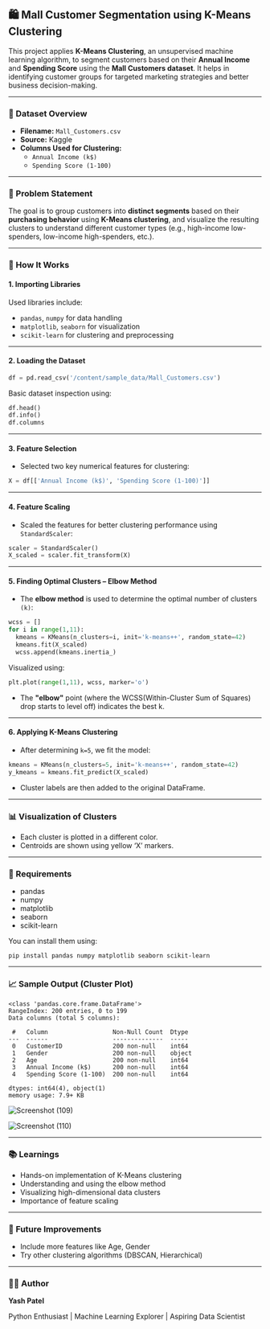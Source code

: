 ## 🛍️ Mall Customer Segmentation using K-Means Clustering

This project applies **K-Means Clustering**, an unsupervised machine learning algorithm, to segment customers based on their **Annual Income** and **Spending Score** using the **Mall Customers dataset**.
It helps in identifying customer groups for targeted marketing strategies and better business decision-making.

---

### 📁 Dataset Overview
- **Filename:** `Mall_Customers.csv`
- **Source:** Kaggle
- **Columns Used for Clustering:**
  - `Annual Income (k$)`
  - `Spending Score (1-100)`

---

### 📌 Problem Statement

The goal is to group customers into **distinct segments** based on their **purchasing behavior** using **K-Means clustering**, and visualize the resulting clusters to understand different customer types (e.g., high-income low-spenders, low-income high-spenders, etc.).

---

### 🚀 How It Works

#### 1. Importing Libraries

Used libraries include:
- `pandas`, `numpy` for data handling
- `matplotlib`, `seaborn` for visualization
- `scikit-learn` for clustering and preprocessing

---

#### 2. Loading the Dataset
```python
df = pd.read_csv('/content/sample_data/Mall_Customers.csv')
```
Basic dataset inspection using:
```python
df.head()
df.info()
df.columns
```

---

#### 3. Feature Selection
- Selected two key numerical features for clustering:
```python
X = df[['Annual Income (k$)', 'Spending Score (1-100)']]
```

---

#### 4. Feature Scaling
- Scaled the features for better clustering performance using `StandardScaler`:
```python
scaler = StandardScaler()
X_scaled = scaler.fit_transform(X)
```

---

#### 5. Finding Optimal Clusters – Elbow Method
- The **elbow method** is used to determine the optimal number of clusters `(k)`:
```python
wcss = []
for i in range(1,11):
  kmeans = KMeans(n_clusters=i, init='k-means++', random_state=42)
  kmeans.fit(X_scaled)
  wcss.append(kmeans.inertia_)
```
Visualized using:
```python
plt.plot(range(1,11), wcss, marker='o')
```
- The **"elbow"** point (where the WCSS(Within-Cluster Sum of Squares) drop starts to level off) indicates the best k.

---

#### 6. Applying K-Means Clustering
- After determining `k=5`, we fit the model:
```python
kmeans = KMeans(n_clusters=5, init='k-means++', random_state=42)
y_kmeans = kmeans.fit_predict(X_scaled)
```
- Cluster labels are then added to the original DataFrame.

---

### 📊 Visualization of Clusters
- Each cluster is plotted in a different color.
- Centroids are shown using yellow ‘X’ markers.

---

### 📎 Requirements
- pandas
- numpy
- matplotlib
- seaborn
- scikit-learn

You can install them using:
```base
pip install pandas numpy matplotlib seaborn scikit-learn
```

---

### 📈 Sample Output (Cluster Plot)
```
<class 'pandas.core.frame.DataFrame'>
RangeIndex: 200 entries, 0 to 199
Data columns (total 5 columns):

 #   Column                  Non-Null Count  Dtype 
---  ------                  --------------  ----- 
 0   CustomerID              200 non-null    int64 
 1   Gender                  200 non-null    object
 2   Age                     200 non-null    int64 
 3   Annual Income (k$)      200 non-null    int64 
 4   Spending Score (1-100)  200 non-null    int64 

dtypes: int64(4), object(1)
memory usage: 7.9+ KB
```
![Screenshot (109)](https://github.com/user-attachments/assets/9412405b-2bdc-4eca-9850-961dcf7ee149)

![Screenshot (110)](https://github.com/user-attachments/assets/91fc532b-1a0d-494a-bca9-0b09ae901b81)

---

### 📚 Learnings
- Hands-on implementation of K-Means clustering
- Understanding and using the elbow method
- Visualizing high-dimensional data clusters
- Importance of feature scaling

---

### 🧠 Future Improvements
- Include more features like Age, Gender
- Try other clustering algorithms (DBSCAN, Hierarchical)

---

### 👨‍💻 Author

**Yash Patel**

Python Enthusiast | Machine Learning Explorer | Aspiring Data Scientist
